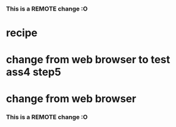 ### This is a REMOTE change :O
# recipe
# change from web browser to test ass4 step5
# change from web browser
### This is a REMOTE change :O
